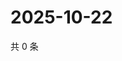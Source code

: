 # 2025-10-22

共 0 条

<!-- BEGIN ZHIHUQUESTIONS -->
<!-- 最后更新时间 Wed Oct 22 2025 22:12:48 GMT+0800 (China Standard Time) -->

<!-- END ZHIHUQUESTIONS -->

